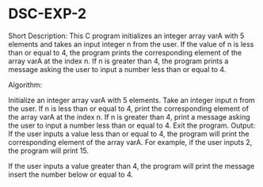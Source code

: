 # DSC-EXP-2

Short Description:
This C program initializes an integer array varA with 5 elements and takes an input integer n from the user. If the value of n is less than or equal to 4, the program prints the corresponding element of the array varA at the index n. If n is greater than 4, the program prints a message asking the user to input a number less than or equal to 4.

Algorithm:

Initialize an integer array varA with 5 elements.
Take an integer input n from the user.
If n is less than or equal to 4, print the corresponding element of the array varA at the index n.
If n is greater than 4, print a message asking the user to input a number less than or equal to 4.
Exit the program.
Output:
If the user inputs a value less than or equal to 4, the program will print the corresponding element of the array varA. For example, if the user inputs 2, the program will print 15.

If the user inputs a value greater than 4, the program will print the message insert the number below or equal to 4.
